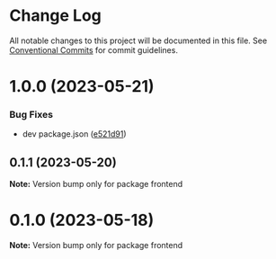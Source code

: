 # Change Log

All notable changes to this project will be documented in this file.
See [Conventional Commits](https://conventionalcommits.org) for commit guidelines.

# 1.0.0 (2023-05-21)


### Bug Fixes

* dev package.json ([e521d91](https://github.com/victor-brown/alkfejl-II-movieDB/commit/e521d91d9ecf8fa0b6fe746a20739a8865c60157))





## 0.1.1 (2023-05-20)

**Note:** Version bump only for package frontend





# 0.1.0 (2023-05-18)

**Note:** Version bump only for package frontend
